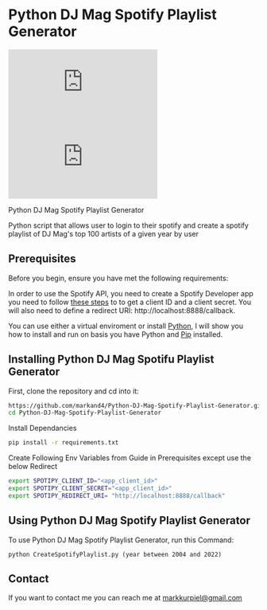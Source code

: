 # Python DJ Mag Spotify Playlist Generator 

<!--- These are examples. See https://shields.io for others or to customize this set of shields. You might want to include dependencies, project status and licence info here --->
![GitHub repo size](https://img.shields.io/github/repo-size/scottydocs/README-template.md)
![GitHub contributors](https://img.shields.io/github/contributors/scottydocs/README-template.md)

Python DJ Mag Spotify Playlist Generator 

Python script that allows user to login to their spotify and create a spotify playlist of DJ Mag's top 100 artists of a given year by user 

## Prerequisites

Before you begin, ensure you have met the following requirements:

In order to use the Spotify API, you need to create a Spotify Developer app you need to follow [these steps](https://developer.spotify.com/documentation/general/guides/authorization/app-settings/) to
to get a client ID and a client secret. You will also need to define a redirect URI: http://localhost:8888/callback.

You can use either a virtual enviroment or install [Python](https://www.python.org/downloads/), I will show you how to install and run on basis you have Python and [Pip](https://pip.pypa.io/en/stable/installation/) installed. 

## Installing Python DJ Mag Spotifu Playlist Generator 

First, clone the repository and cd into it:

```bash
https://github.com/markand4/Python-DJ-Mag-Spotify-Playlist-Generator.git
cd Python-DJ-Mag-Spotify-Playlist-Generator
```
Install Dependancies
```bash
pip install -r requirements.txt
```
Create Following Env Variables from Guide in Prerequisites except use the below Redirect

```bash
export SPOTIPY_CLIENT_ID="<app_client_id>"
export SPOTIPY_CLIENT_SECRET="<app_client_id>"
export SPOTIPY_REDIRECT_URI= "http://localhost:8888/callback"
```



## Using Python DJ Mag Spotify Playlist Generator 


To use Python DJ Mag Spotify Playlist Generator, run this Command: 

```
python CreateSpotifyPlaylist.py (year between 2004 and 2022)
```


## Contact

If you want to contact me you can reach me at markkurpiel@gmail.com

